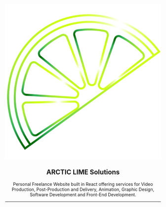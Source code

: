 <img align="center" src="/arcticlimesolutions/public/logo512.png" alt="arctic lime logo" />

<h2 align="center">ARCTIC LIME Solutions</h2>
<p align="center">Personal Freelance Website built in React offering services for Video Production, Post-Production and Delivery, Animation, Graphic Design, Software Development and Front-End Development.</p>

------
